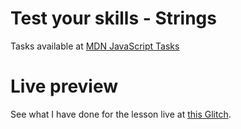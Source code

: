 # Test your skills - Strings

Tasks available at [MDN JavaScript Tasks](https://developer.mozilla.org/en-US/docs/Learn/JavaScript/First_steps/Test_your_skills:_Strings)

# Live preview

See what I have done for the lesson live at [this Glitch](https://titanium-slender-swim.glitch.me/JavaScript/Test%20your%20skills%20-%20Strings/).
